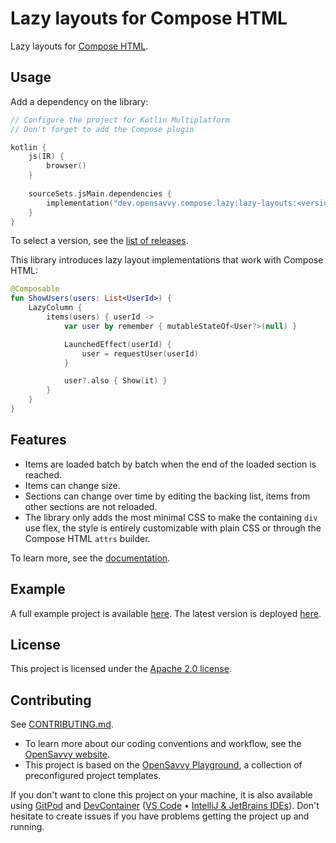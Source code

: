 # Lazy layouts for Compose HTML

Lazy layouts for [Compose HTML](https://github.com/JetBrains/compose-multiplatform#compose-html).

## Usage

Add a dependency on the library:
```kotlin
// Configure the project for Kotlin Multiplatform
// Don't forget to add the Compose plugin

kotlin {
	js(IR) {
		browser()
	}
	
	sourceSets.jsMain.dependencies {
		implementation("dev.opensavvy.compose.lazy:lazy-layouts:<version>")
	}
}
```
To select a version, see the [list of releases](https://gitlab.com/opensavvy/ui/compose-lazy-html/-/releases).

This library introduces lazy layout implementations that work with Compose HTML:
```kotlin
@Composable
fun ShowUsers(users: List<UserId>) {
    LazyColumn {
        items(users) { userId ->
            var user by remember { mutableStateOf<User?>(null) }

            LaunchedEffect(userId) {
                user = requestUser(userId)
            }

            user?.also { Show(it) }
        }
    }
}
```

## Features

- Items are loaded batch by batch when the end of the loaded section is reached.
- Items can change size.
- Sections can change over time by editing the backing list, items from other sections are not reloaded.
- The library only adds the most minimal CSS to make the containing `div` use flex, the style is entirely customizable with plain CSS or through the Compose HTML `attrs` builder.

To learn more, see the [documentation](https://opensavvy.gitlab.io/ui/compose-lazy-html/api-docs/index.html).

## Example

A full example project is available [here](demo). The latest version is deployed [here](https://opensavvy.gitlab.io/ui/compose-lazy-html/demo/index.html).

## License

This project is licensed under the [Apache 2.0 license](LICENSE).

## Contributing

See [CONTRIBUTING.md](CONTRIBUTING.md).
- To learn more about our coding conventions and workflow, see the [OpenSavvy website](https://opensavvy.dev/open-source/index.html).
- This project is based on the [OpenSavvy Playground](docs/playground/README.md), a collection of preconfigured project templates.

If you don't want to clone this project on your machine, it is also available using [GitPod](https://www.gitpod.io/) and [DevContainer](https://containers.dev/) ([VS Code](https://code.visualstudio.com/docs/devcontainers/containers) • [IntelliJ & JetBrains IDEs](https://www.jetbrains.com/help/idea/connect-to-devcontainer.html)). Don't hesitate to create issues if you have problems getting the project up and running.
